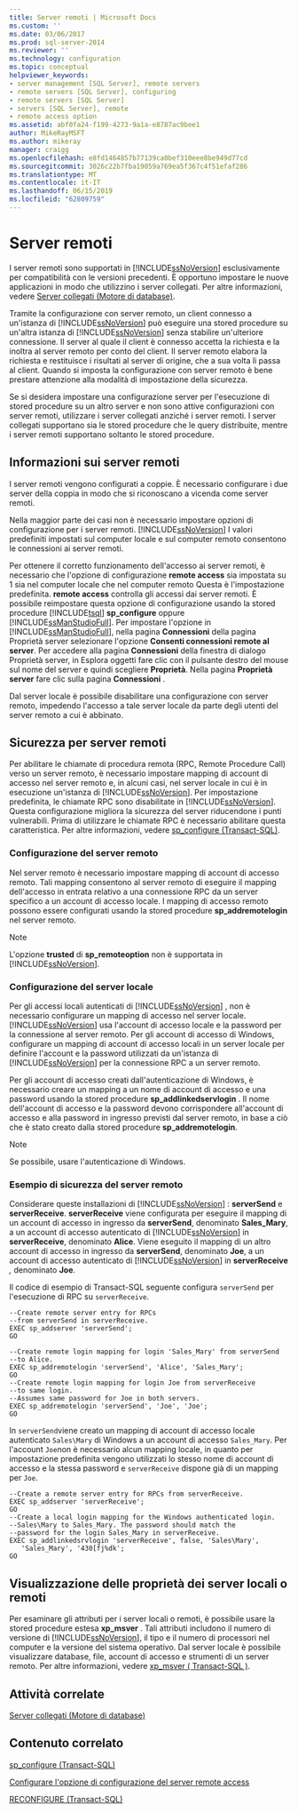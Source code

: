 ```yaml
---
title: Server remoti | Microsoft Docs
ms.custom: ''
ms.date: 03/06/2017
ms.prod: sql-server-2014
ms.reviewer: ''
ms.technology: configuration
ms.topic: conceptual
helpviewer_keywords:
- server management [SQL Server], remote servers
- remote servers [SQL Server], configuring
- remote servers [SQL Server]
- servers [SQL Server], remote
- remote access option
ms.assetid: abf0fa24-f199-4273-9a1a-e8787ac9bee1
author: MikeRayMSFT
ms.author: mikeray
manager: craigg
ms.openlocfilehash: e8fd1464857b77139ca0bef310eee8be949d77cd
ms.sourcegitcommit: 3026c22b7fba19059a769ea5f367c4f51efaf286
ms.translationtype: MT
ms.contentlocale: it-IT
ms.lasthandoff: 06/15/2019
ms.locfileid: "62809759"
---
```

# <a name="remote-servers"></a>Server remoti
  I server remoti sono supportati in [!INCLUDE[ssNoVersion](../../includes/ssnoversion-md.md)] esclusivamente per compatibilità con le versioni precedenti. È opportuno impostare le nuove applicazioni in modo che utilizzino i server collegati. Per altre informazioni, vedere [Server collegati &#40;Motore di database&#41;](../../relational-databases/linked-servers/linked-servers-database-engine.md).  
  
 Tramite la configurazione con server remoto, un client connesso a un'istanza di [!INCLUDE[ssNoVersion](../../includes/ssnoversion-md.md)] può eseguire una stored procedure su un'altra istanza di [!INCLUDE[ssNoVersion](../../includes/ssnoversion-md.md)] senza stabilire un'ulteriore connessione. Il server al quale il client è connesso accetta la richiesta e la inoltra al server remoto per conto del client. Il server remoto elabora la richiesta e restituisce i risultati al server di origine, che a sua volta li passa al client. Quando si imposta la configurazione con server remoto è bene prestare attenzione alla modalità di impostazione della sicurezza.  
  
 Se si desidera impostare una configurazione server per l'esecuzione di stored procedure su un altro server e non sono attive configurazioni con server remoti, utilizzare i server collegati anziché i server remoti. I server collegati supportano sia le stored procedure che le query distribuite, mentre i server remoti supportano soltanto le stored procedure.  
  
## <a name="remote-server-details"></a>Informazioni sui server remoti  
 I server remoti vengono configurati a coppie. È necessario configurare i due server della coppia in modo che si riconoscano a vicenda come server remoti.  
  
 Nella maggior parte dei casi non è necessario impostare opzioni di configurazione per i server remoti. [!INCLUDE[ssNoVersion](../../includes/ssnoversion-md.md)] I valori predefiniti impostati sul computer locale e sul computer remoto consentono le connessioni ai server remoti.  
  
 Per ottenere il corretto funzionamento dell'accesso ai server remoti, è necessario che l'opzione di configurazione **remote access** sia impostata su 1 sia nel computer locale che nel computer remoto Questa è l'impostazione predefinita.  **remote access** controlla gli accessi dai server remoti. È possibile reimpostare questa opzione di configurazione usando la stored procedure [!INCLUDE[tsql](../../includes/tsql-md.md)] **sp_configure** oppure [!INCLUDE[ssManStudioFull](../../includes/ssmanstudiofull-md.md)]. Per impostare l'opzione in [!INCLUDE[ssManStudioFull](../../includes/ssmanstudiofull-md.md)], nella pagina **Connessioni** della pagina Proprietà server selezionare l'opzione **Consenti connessioni remote al server**. Per accedere alla pagina **Connessioni** della finestra di dialogo Proprietà server, in Esplora oggetti fare clic con il pulsante destro del mouse sul nome del server e quindi scegliere **Proprietà**. Nella pagina **Proprietà server** fare clic sulla pagina **Connessioni** .  
  
 Dal server locale è possibile disabilitare una configurazione con server remoto, impedendo l'accesso a tale server locale da parte degli utenti del server remoto a cui è abbinato.  
  
## <a name="security-for-remote-servers"></a>Sicurezza per server remoti  
 Per abilitare le chiamate di procedura remota (RPC, Remote Procedure Call) verso un server remoto, è necessario impostare mapping di account di accesso nel server remoto e, in alcuni casi, nel server locale in cui è in esecuzione un'istanza di [!INCLUDE[ssNoVersion](../../includes/ssnoversion-md.md)]. Per impostazione predefinita, le chiamate RPC sono disabilitate in [!INCLUDE[ssNoVersion](../../includes/ssnoversion-md.md)]. Questa configurazione migliora la sicurezza del server riducendone i punti vulnerabili. Prima di utilizzare le chiamate RPC è necessario abilitare questa caratteristica. Per altre informazioni, vedere [sp_configure &#40;Transact-SQL&#41;](/sql/relational-databases/system-stored-procedures/sp-configure-transact-sql).  
  
### <a name="setting-up-the-remote-server"></a>Configurazione del server remoto  
 Nel server remoto è necessario impostare mapping di account di accesso remoto. Tali mapping consentono al server remoto di eseguire il mapping dell'accesso in entrata relativo a una connessione RPC da un server specifico a un account di accesso locale. I mapping di accesso remoto possono essere configurati usando la stored procedure **sp_addremotelogin** nel server remoto.  
  
> [!NOTE]  
>  L'opzione **trusted** di  **sp_remoteoption** non è supportata in [!INCLUDE[ssNoVersion](../../includes/ssnoversion-md.md)].  
  
### <a name="setting-up-the-local-server"></a>Configurazione del server locale  
 Per gli accessi locali autenticati di [!INCLUDE[ssNoVersion](../../includes/ssnoversion-md.md)] , non è necessario configurare un mapping di accesso nel server locale. [!INCLUDE[ssNoVersion](../../includes/ssnoversion-md.md)] usa l'account di accesso locale e la password per la connessione al server remoto. Per gli account di accesso di Windows, configurare un mapping di account di accesso locali in un server locale per definire l'account e la password utilizzati da un'istanza di [!INCLUDE[ssNoVersion](../../includes/ssnoversion-md.md)] per la connessione RPC a un server remoto.  
  
 Per gli account di accesso creati dall'autenticazione di Windows, è necessario creare un mapping a un nome di account di accesso e una password usando la stored procedure **sp_addlinkedservlogin** . Il nome dell'account di accesso e la password devono corrispondere all'account di accesso e alla password in ingresso previsti dal server remoto, in base a ciò che è stato creato dalla stored procedure **sp_addremotelogin**.  
  
> [!NOTE]  
>  Se possibile, usare l'autenticazione di Windows.  
  
### <a name="remote-server-security-example"></a>Esempio di sicurezza del server remoto  
 Considerare queste installazioni di [!INCLUDE[ssNoVersion](../../includes/ssnoversion-md.md)] : **serverSend** e **serverReceive**. **serverReceive** viene configurata per eseguire il mapping di un account di accesso in ingresso da **serverSend**, denominato **Sales_Mary**, a un account di accesso autenticato di [!INCLUDE[ssNoVersion](../../includes/ssnoversion-md.md)] in **serverReceive**, denominato **Alice**. Viene eseguito il mapping di un altro account di accesso in ingresso da **serverSend**, denominato **Joe**, a un account di accesso autenticato di [!INCLUDE[ssNoVersion](../../includes/ssnoversion-md.md)] in **serverReceive** _,_ denominato **Joe**.  
  
 Il codice di esempio di Transact-SQL seguente configura `serverSend` per l'esecuzione di RPC su `serverReceive`.  
  
```  
--Create remote server entry for RPCs   
--from serverSend in serverReceive.  
EXEC sp_addserver 'serverSend';  
GO  
  
--Create remote login mapping for login 'Sales_Mary' from serverSend  
--to Alice.  
EXEC sp_addremotelogin 'serverSend', 'Alice', 'Sales_Mary';  
GO  
--Create remote login mapping for login Joe from serverReceive   
--to same login.  
--Assumes same password for Joe in both servers.  
EXEC sp_addremotelogin 'serverSend', 'Joe', 'Joe';  
GO  
```  
  
 In `serverSend`viene creato un mapping di account di accesso locale autenticato `Sales\Mary` di Windows a un account di accesso `Sales_Mary`. Per l'account `Joe`non è necessario alcun mapping locale, in quanto per impostazione predefinita vengono utilizzati lo stesso nome di account di accesso e la stessa password e `serverReceive` dispone già di un mapping per `Joe`.  
  
```  
--Create a remote server entry for RPCs from serverReceive.  
EXEC sp_addserver 'serverReceive';  
GO  
--Create a local login mapping for the Windows authenticated login.  
--Sales\Mary to Sales_Mary. The password should match the  
--password for the login Sales_Mary in serverReceive.  
EXEC sp_addlinkedsrvlogin 'serverReceive', false, 'Sales\Mary',  
   'Sales_Mary', '430[fj%dk';  
GO  
```  
  
## <a name="viewing-local-or-remote-server-properties"></a>Visualizzazione delle proprietà dei server locali o remoti  
 Per esaminare gli attributi per i server locali o remoti, è possibile usare la stored procedure estesa **xp_msver** . Tali attributi includono il numero di versione di [!INCLUDE[ssNoVersion](../../includes/ssnoversion-md.md)], il tipo e il numero di processori nel computer e la versione del sistema operativo. Dal server locale è possibile visualizzare database, file, account di accesso e strumenti di un server remoto. Per altre informazioni, vedere [xp_msver &#40; Transact-SQL &#41;](/sql/relational-databases/system-stored-procedures/xp-msver-transact-sql).  
  
## <a name="related-tasks"></a>Attività correlate  
 [Server collegati &#40;Motore di database&#41;](../../relational-databases/linked-servers/linked-servers-database-engine.md)  
  
## <a name="related-content"></a>Contenuto correlato  
 [sp_configure &#40;Transact-SQL&#41;](/sql/relational-databases/system-stored-procedures/sp-configure-transact-sql)  
  
 [Configurare l'opzione di configurazione del server remote access](configure-the-remote-access-server-configuration-option.md)  
  
 [RECONFIGURE &#40;Transact-SQL&#41;](/sql/t-sql/language-elements/reconfigure-transact-sql)  
  
  
